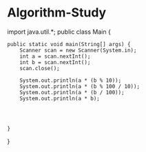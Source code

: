 # Algorithm-Study
import java.util.*;
public class Main {

	public static void main(String[] args) {
		Scanner scan = new Scanner(System.in);
		int a = scan.nextInt();
		int b = scan.nextInt();
		scan.close();
		
		System.out.println(a * (b % 10));
		System.out.println(a * (b % 100 / 10));
		System.out.println(a * (b / 100));
		System.out.println(a * b);
		
		
		

	}

}
